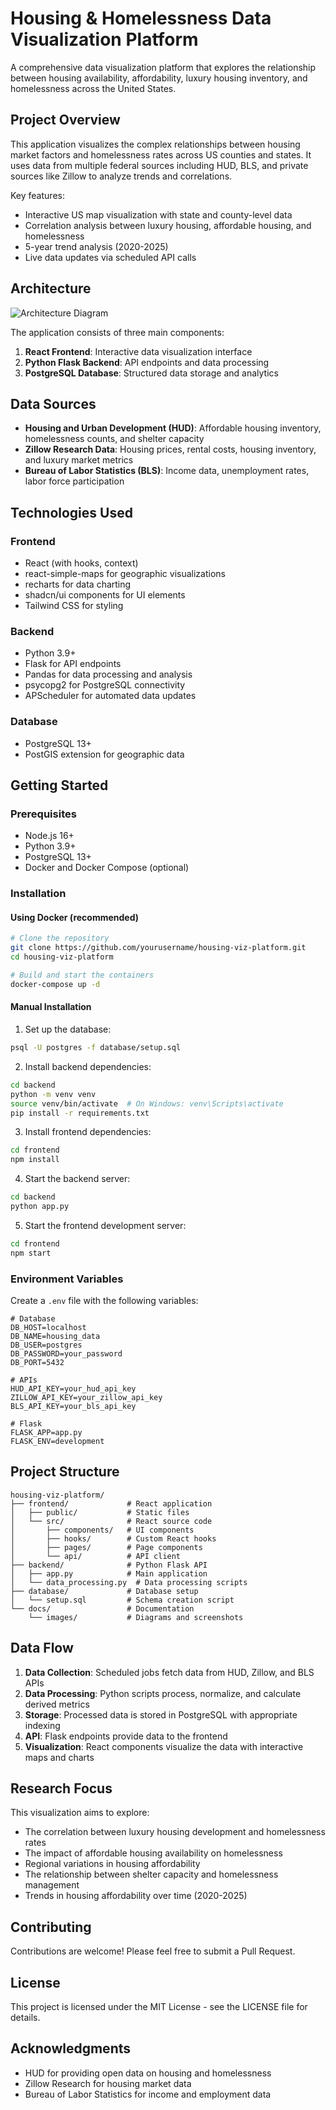 # Housing & Homelessness Data Visualization Platform

A comprehensive data visualization platform that explores the relationship between housing availability, affordability, luxury housing inventory, and homelessness across the United States.

## Project Overview

This application visualizes the complex relationships between housing market factors and homelessness rates across US counties and states. It uses data from multiple federal sources including HUD, BLS, and private sources like Zillow to analyze trends and correlations.

Key features:
- Interactive US map visualization with state and county-level data
- Correlation analysis between luxury housing, affordable housing, and homelessness
- 5-year trend analysis (2020-2025)
- Live data updates via scheduled API calls

## Architecture

![Architecture Diagram](./images/architecture-diagram.png)

The application consists of three main components:
1. **React Frontend**: Interactive data visualization interface
2. **Python Flask Backend**: API endpoints and data processing
3. **PostgreSQL Database**: Structured data storage and analytics

## Data Sources

- **Housing and Urban Development (HUD)**: Affordable housing inventory, homelessness counts, and shelter capacity
- **Zillow Research Data**: Housing prices, rental costs, housing inventory, and luxury market metrics
- **Bureau of Labor Statistics (BLS)**: Income data, unemployment rates, labor force participation

## Technologies Used

### Frontend
- React (with hooks, context)
- react-simple-maps for geographic visualizations
- recharts for data charting
- shadcn/ui components for UI elements
- Tailwind CSS for styling

### Backend
- Python 3.9+
- Flask for API endpoints
- Pandas for data processing and analysis
- psycopg2 for PostgreSQL connectivity
- APScheduler for automated data updates

### Database
- PostgreSQL 13+
- PostGIS extension for geographic data

## Getting Started

### Prerequisites
- Node.js 16+
- Python 3.9+
- PostgreSQL 13+
- Docker and Docker Compose (optional)

### Installation

#### Using Docker (recommended)
```bash
# Clone the repository
git clone https://github.com/yourusername/housing-viz-platform.git
cd housing-viz-platform

# Build and start the containers
docker-compose up -d
```

#### Manual Installation

1. Set up the database:
```bash
psql -U postgres -f database/setup.sql
```

2. Install backend dependencies:
```bash
cd backend
python -m venv venv
source venv/bin/activate  # On Windows: venv\Scripts\activate
pip install -r requirements.txt
```

3. Install frontend dependencies:
```bash
cd frontend
npm install
```

4. Start the backend server:
```bash
cd backend
python app.py
```

5. Start the frontend development server:
```bash
cd frontend
npm start
```

### Environment Variables

Create a `.env` file with the following variables:

```
# Database
DB_HOST=localhost
DB_NAME=housing_data
DB_USER=postgres
DB_PASSWORD=your_password
DB_PORT=5432

# APIs
HUD_API_KEY=your_hud_api_key
ZILLOW_API_KEY=your_zillow_api_key
BLS_API_KEY=your_bls_api_key

# Flask
FLASK_APP=app.py
FLASK_ENV=development
```

## Project Structure

```
housing-viz-platform/
├── frontend/             # React application
│   ├── public/           # Static files
│   └── src/              # React source code
│       ├── components/   # UI components
│       ├── hooks/        # Custom React hooks
│       ├── pages/        # Page components
│       └── api/          # API client
├── backend/              # Python Flask API
│   ├── app.py            # Main application
│   └── data_processing.py  # Data processing scripts
├── database/             # Database setup
│   └── setup.sql         # Schema creation script
└── docs/                 # Documentation
    └── images/           # Diagrams and screenshots
```

## Data Flow

1. **Data Collection**: Scheduled jobs fetch data from HUD, Zillow, and BLS APIs
2. **Data Processing**: Python scripts process, normalize, and calculate derived metrics
3. **Storage**: Processed data is stored in PostgreSQL with appropriate indexing
4. **API**: Flask endpoints provide data to the frontend
5. **Visualization**: React components visualize the data with interactive maps and charts

## Research Focus

This visualization aims to explore:
- The correlation between luxury housing development and homelessness rates
- The impact of affordable housing availability on homelessness
- Regional variations in housing affordability
- The relationship between shelter capacity and homelessness management
- Trends in housing affordability over time (2020-2025)

## Contributing

Contributions are welcome! Please feel free to submit a Pull Request.

## License

This project is licensed under the MIT License - see the LICENSE file for details.

## Acknowledgments

- HUD for providing open data on housing and homelessness
- Zillow Research for housing market data
- Bureau of Labor Statistics for income and employment data
